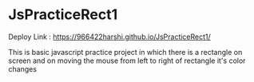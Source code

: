 # JsPracticeRect1
Deploy Link : https://966422harshi.github.io/JsPracticeRect1/

This is basic javascript practice project in which there is a rectangle on screen and on moving the mouse from left to right of rectangle it's color changes 
